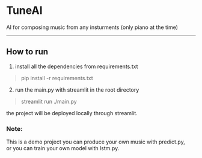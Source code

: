 # TuneAI

AI for composing music from any insturments (only piano at the time)
***
## How to run

1. install all the dependencies from requirements.txt

> pip install -r requirements.txt

2. run the main.py with streamlit in the root directory

> streamlit run ./main.py

the project will be deployed locally through streamlit.


### Note: 
This is a demo project you can produce your own music with predict.py, <br>
or you can train your own model with lstm.py.